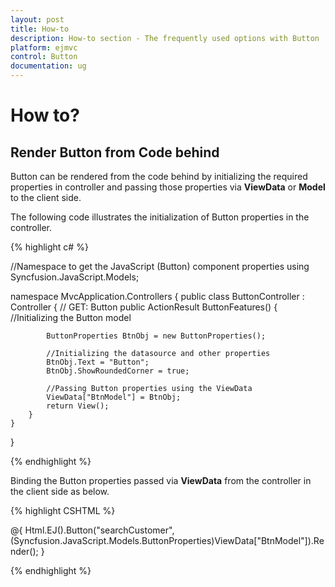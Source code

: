 ```yaml
---
layout: post
title: How-to
description: How-to section - The frequently used options with Button 
platform: ejmvc
control: Button
documentation: ug
---
```

# How to?

## Render Button from Code behind

Button can be rendered from the code behind by initializing the required properties in controller and passing those properties via **ViewData** or **Model** to the client side.

The following code illustrates the initialization of Button properties in the controller.

{% highlight c# %}

//Namespace to get the JavaScript (Button) component properties
using Syncfusion.JavaScript.Models;

namespace MvcApplication.Controllers
{
    public class ButtonController : Controller
    {
        // GET: Button
        public ActionResult ButtonFeatures()
        {
            //Initializing the Button model

            ButtonProperties BtnObj = new ButtonProperties();

            //Initializing the datasource and other properties
            BtnObj.Text = "Button";
            BtnObj.ShowRoundedCorner = true;

            //Passing Button properties using the ViewData
            ViewData["BtnModel"] = BtnObj;
            return View();
        }
    }
}

{% endhighlight %}

Binding the Button properties passed via **ViewData** from the controller in the client side as below.

{% highlight CSHTML %}

@{
    Html.EJ().Button("searchCustomer",(Syncfusion.JavaScript.Models.ButtonProperties)ViewData["BtnModel"]).Render();
}

{% endhighlight %}
